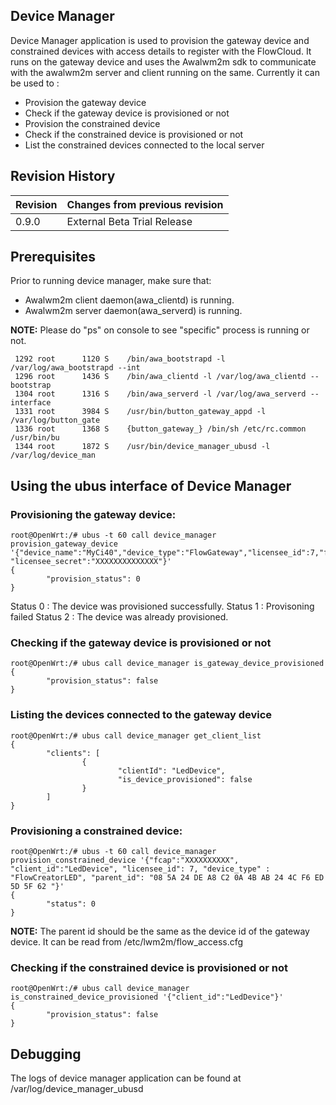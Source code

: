 ## Device Manager
Device Manager application is used to provision the gateway device and constrained devices with access details to register with the FlowCloud. It runs on the gateway device and uses the Awalwm2m sdk to communicate with the awalwm2m server and client running on the same.
Currently it can be used to :
- Provision the gateway device
- Check if the gateway device is provisioned or not
- Provision the constrained device
- Check if the constrained device is provisioned or not
- List the constrained devices connected to the local server

## Revision History
| Revision  | Changes from previous revision |
| :----     | :------------------------------|
| 0.9.0     | External Beta Trial Release    |

## Prerequisites
Prior to running device manager, make sure that:
- Awalwm2m client daemon(awa_clientd) is running.
- Awalwm2m server daemon(awa_serverd) is running.

**NOTE:** Please do "ps" on console to see "specific" process is running or not.
```
 1292 root      1120 S    /bin/awa_bootstrapd -l /var/log/awa_bootstrapd --int
 1296 root      1436 S    /bin/awa_clientd -l /var/log/awa_clientd --bootstrap
 1304 root      1316 S    /bin/awa_serverd -l /var/log/awa_serverd --interface
 1331 root      3984 S    /usr/bin/button_gateway_appd -l /var/log/button_gate
 1336 root      1368 S    {button_gateway_} /bin/sh /etc/rc.common /usr/bin/bu
 1344 root      1872 S    /usr/bin/device_manager_ubusd -l /var/log/device_man
```

## Using the ubus interface of Device Manager
### Provisioning the gateway device:

```
root@OpenWrt:/# ubus -t 60 call device_manager provision_gateway_device '{"device_name":"MyCi40","device_type":"FlowGateway","licensee_id":7,"fcap":"XXXXXXXXXX", "licensee_secret":"XXXXXXXXXXXXXX"}'
{
        "provision_status": 0
}
```
Status 0 : The device was provisioned successfully.
Status 1 : Provisoning failed
Status 2 : The device was already provisioned.

### Checking if the gateway device is provisioned or not
```
root@OpenWrt:/# ubus call device_manager is_gateway_device_provisioned
{
        "provision_status": false
}
```

### Listing the devices connected to the gateway device
```
root@OpenWrt:/# ubus call device_manager get_client_list
{
        "clients": [
                {
                        "clientId": "LedDevice",
                        "is_device_provisioned": false
                }
        ]
}
```

### Provisioning a constrained device:
```
root@OpenWrt:/# ubus -t 60 call device_manager provision_constrained_device '{"fcap":"XXXXXXXXXX", "client_id":"LedDevice", "licensee_id": 7, "device_type" : "FlowCreatorLED", "parent_id": "08 5A 24 DE A8 C2 0A 4B AB 24 4C F6 ED 5D 5F 62 "}'
{
        "status": 0
}
```
**NOTE:** The parent id should be the same as the device id of the gateway device. It can be read from /etc/lwm2m/flow_access.cfg

### Checking if the constrained device is provisioned or not
```
root@OpenWrt:/# ubus call device_manager is_constrained_device_provisioned '{"client_id":"LedDevice"}'
{
        "provision_status": false
}

```

## Debugging

The logs of device manager application can be found at /var/log/device_manager_ubusd
